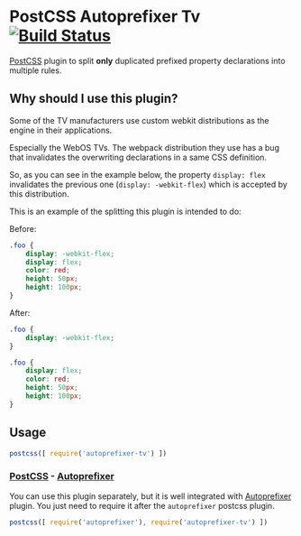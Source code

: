 # PostCSS Autoprefixer Tv [![Build Status][ci-img]][ci]

[PostCSS] plugin to split **only** duplicated prefixed property declarations into multiple rules.

## Why should I use this plugin?

Some of the TV manufacturers use custom webkit distributions as the engine in their applications.

Especially the WebOS TVs. The webpack distribution they use has a bug that invalidates the overwriting declarations in a same CSS definition.

So, as you can see in the example below, the property `display: flex` invalidates the previous one (`display: -webkit-flex`) which is accepted by this distribution.

This is an example of the splitting this plugin is intended to do:

Before:
```css
.foo {
    display: -webkit-flex;
    display: flex;
    color: red;
    height: 50px;
    height: 100px;
}
```

After:
```css
.foo {
    display: -webkit-flex;
}

.foo {
    display: flex;
    color: red;
    height: 50px;
    height: 100px;
}
```

## Usage

```js
postcss([ require('autoprefixer-tv') ])
```

### [PostCSS] - [Autoprefixer]

You can use this plugin separately, but it is well integrated with [Autoprefixer] plugin. You just need to require it after the `autoprefixer` postcss plugin.

```js
postcss([ require('autoprefixer'), require('autoprefixer-tv') ])
```

[PostCSS]: https://github.com/postcss/postcss
[Autoprefixer]: https://github.com/postcss/autoprefixer
[ci-img]:  https://circleci.com/gh/celiolatorraca/autoprefixer-tv.svg?style=svg
[ci]:      https://circleci.com/gh/celiolatorraca/autoprefixer-tv
